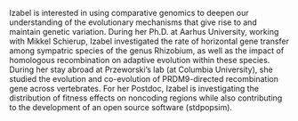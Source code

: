 Izabel is interested in using comparative genomics to deepen our understanding of the evolutionary mechanisms that give rise to and maintain genetic variation. During her Ph.D. at Aarhus University, working with Mikkel Schierup, Izabel investigated the rate of horizontal gene transfer among sympatric species of the genus Rhizobium, as well as the impact of homologous recombination on adaptive evolution within these species. During her stay abroad at Przeworski’s lab (at Columbia University), she studied the evolution and co-evolution of PRDM9-directed recombination gene across vertebrates. For her Postdoc, Izabel is investigating the distribution of fitness effects on noncoding regions while also contributing to the development of an open source software (stdpopsim).
